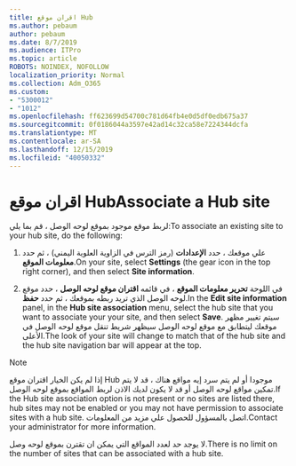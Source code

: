 ```yaml
---
title: اقران موقع Hub
ms.author: pebaum
author: pebaum
ms.date: 8/7/2019
ms.audience: ITPro
ms.topic: article
ROBOTS: NOINDEX, NOFOLLOW
localization_priority: Normal
ms.collection: Adm_O365
ms.custom:
- "5300012"
- "1012"
ms.openlocfilehash: ff623699d54700c781d64fb4e0d5df0edb675a37
ms.sourcegitcommit: 0f0186044a3597e42ad14c32ca58e7224344dcfa
ms.translationtype: MT
ms.contentlocale: ar-SA
ms.lasthandoff: 12/15/2019
ms.locfileid: "40050332"
---
```

# <a name="associate-a-hub-site"></a><span data-ttu-id="e797e-102">اقران موقع Hub</span><span class="sxs-lookup"><span data-stu-id="e797e-102">Associate a Hub site</span></span>

<span data-ttu-id="e797e-103">لربط موقع موجود بموقع لوحه الوصل ، قم بما يلي:</span><span class="sxs-lookup"><span data-stu-id="e797e-103">To associate an existing site to your hub site, do the following:</span></span>
  
1. <span data-ttu-id="e797e-104">علي موقعك ، حدد **الإعدادات** (رمز الترس في الزاوية العلوية اليمني) ، ثم حدد **معلومات الموقع**.</span><span class="sxs-lookup"><span data-stu-id="e797e-104">On your site, select **Settings** (the gear icon in the top right corner), and then select **Site information**.</span></span>

2. <span data-ttu-id="e797e-105">في اللوحة **تحرير معلومات الموقع** ، في قائمه **اقتران موقع لوحه الوصل** ، حدد موقع لوحه الوصل الذي تريد ربطه بموقعك ، ثم حدد **حفظ**.</span><span class="sxs-lookup"><span data-stu-id="e797e-105">In the **Edit site information** panel, in the **Hub site association** menu, select the hub site that you want to associate your your site, and then select **Save**.</span></span> <span data-ttu-id="e797e-106">سيتم تغيير مظهر موقعك ليتطابق مع موقع لوحه الوصل سيظهر شريط تنقل موقع لوحه الوصل في الأعلى.</span><span class="sxs-lookup"><span data-stu-id="e797e-106">The look of your site will change to match that of the hub site and the hub site navigation bar will appear at the top.</span></span>

 > [!Note]
><span data-ttu-id="e797e-107">إذا لم يكن الخيار اقتران موقع Hub موجودا أو لم يتم سرد إيه مواقع هناك ، قد لا يتم تمكين مواقع لوحه الوصل أو قد لا يكون لديك الاذن لربط المواقع بموقع لوحه الوصل.</span><span class="sxs-lookup"><span data-stu-id="e797e-107">If the Hub site association option is not present or no sites are listed there, hub sites may not be enabled or you may not have permission to associate sites with a hub site.</span></span> <span data-ttu-id="e797e-108">اتصل بالمسؤول للحصول علي مزيد من المعلومات.</span><span class="sxs-lookup"><span data-stu-id="e797e-108">Contact your administrator for more information.</span></span>
>
><span data-ttu-id="e797e-109">لا يوجد حد لعدد المواقع التي يمكن ان تقترن بموقع لوحه وصل.</span><span class="sxs-lookup"><span data-stu-id="e797e-109">There is no limit on the number of sites that can be associated with a hub site.</span></span>
  